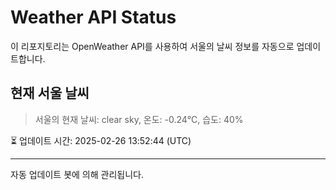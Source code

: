 
# Weather API Status

이 리포지토리는 OpenWeather API를 사용하여 서울의 날씨 정보를 자동으로 업데이트합니다.

## 현재 서울 날씨
> 서울의 현재 날씨: clear sky, 온도: -0.24°C, 습도: 40%

⏳ 업데이트 시간: 2025-02-26 13:52:44 (UTC)

---
자동 업데이트 봇에 의해 관리됩니다.
